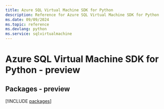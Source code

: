 ```yaml
---
title: Azure SQL Virtual Machine SDK for Python
description: Reference for Azure SQL Virtual Machine SDK for Python
ms.date: 09/09/2024
ms.topic: reference
ms.devlang: python
ms.service: sqlvirtualmachine
---
```

# Azure SQL Virtual Machine SDK for Python - preview
## Packages - preview
[!INCLUDE [packages](sql-virtual-machine-index.md)]